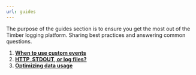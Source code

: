 ```yaml
---
url: guides
---
```

The purpose of the guides section is to ensure you get the most out of the Timber logging platform. Sharing best practices and answering common questions.

1. [**When to use custom events**](when-to-use-custom-events)
2. [**HTTP, STDOUT, or log files?**](http-stdout-or-log-files)
3. [**Optimizing data usage**](optimizing-data-usage)
